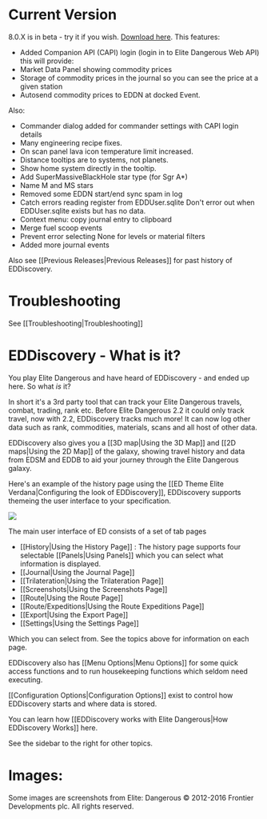 # Current Version

8.0.X is in beta - try it if you wish. [Download here](https://github.com/EDDiscovery/EDDiscovery/releases). This features:

* Added Companion API (CAPI) login (login in to Elite Dangerous Web API) this will provide:
* Market Data Panel showing commodity prices
* Storage of commodity prices in the journal so you can see the price at a given station
* Autosend commodity prices to EDDN at docked Event.

Also:
* Commander dialog added for commander settings with CAPI login details
* Many engineering recipe fixes.
* On scan panel lava icon temperature limit increased.
* Distance tooltips are to systems, not planets.
* Show home system directly in the tooltip.
* Add SuperMassiveBlackHole star type (for Sgr A*)
* Name M and MS stars
* Removed some EDDN start/end sync spam in log
* Catch errors reading register from EDDUser.sqlite Don't error out when EDDUser.sqlite exists but has no data.
* Context menu: copy journal entry to clipboard
* Merge fuel scoop events
* Prevent error selecting None for levels or material filters
* Added more journal events 

Also see [[Previous Releases|Previous Releases]] for past history of EDDiscovery.

# Troubleshooting
See [[Troubleshooting|Troubleshooting]]

# EDDiscovery - What is it?

You play Elite Dangerous and have heard of EDDiscovery - and ended up here.  So what _is_ it?  
  
In short it's a 3rd party tool that can track your Elite Dangerous travels, combat, trading, rank etc. Before Elite Dangerous 2.2 it could only track travel, now with 2.2, EDDiscovery tracks much more! It can now log other data such as rank, commodities, materials, scans and all host of other data.

EDDiscovery also gives you a [[3D map|Using the 3D Map]] and [[2D maps|Using the 2D Map]] of the galaxy, showing travel history and data from EDSM and EDDB to aid your journey through the Elite Dangerous galaxy.

Here's an example of the history page using the [[ED Theme Elite Verdana|Configuring the look of EDDiscovery]], EDDiscovery supports themeing the user interface to your specification.

![](http://i.imgur.com/gAxIRN8.png)

The main user interface of ED consists of a set of tab pages

* [[History|Using the History Page]] : The history page supports four selectable [[Panels|Using Panels]] which you can select what information is displayed.
* [[Journal|Using the Journal Page]]
* [[Trilateration|Using the Trilateration Page]]
* [[Screenshots|Using the Screenshots Page]]
* [[Route|Using the Route Page]]
* [[Route/Expeditions|Using the Route Expeditions Page]]
* [[Export|Using the Export Page]]
* [[Settings|Using the Settings Page]]

Which you can select from. See the topics above for information on each page.

EDDiscovery also has [[Menu Options|Menu Options]] for some quick access functions and to run housekeeping functions which seldom need executing.

[[Configuration Options|Configuration Options]] exist to control how EDDiscovery starts and where data is stored.

You can learn how [[EDDiscovery works with Elite Dangerous|How EDDiscovery Works]] here.

See the sidebar to the right for other topics.

# Images:
Some images are screenshots from Elite: Dangerous © 2012-2016 Frontier Developments plc. All rights reserved.